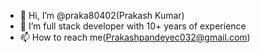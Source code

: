 - 👋 Hi, I’m @praka80402(Prakash Kumar)
- 👀 I’m full stack developer with 10+ years of experience
- 📫 How to reach me(Prakashpandeyec032@gmail.com)

<!---
praka80402/praka80402 is a ✨ special ✨ repository because its `README.md` (this file) appears on your GitHub profile.
You can click the Preview link to take a look at your changes.
--->
